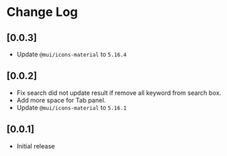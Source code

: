 # Change Log

## [0.0.3]

- Update `@mui/icons-material` to `5.16.4`

## [0.0.2]

- Fix search did not update result if remove all keyword from search box.
- Add more space for Tab panel.
- Update `@mui/icons-material` to `5.16.1`

## [0.0.1]

- Initial release
